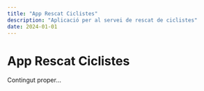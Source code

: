 ```yaml
---
title: "App Rescat Ciclistes"
description: "Aplicació per al servei de rescat de ciclistes"
date: 2024-01-01
---
```


# App Rescat Ciclistes

Contingut proper...
